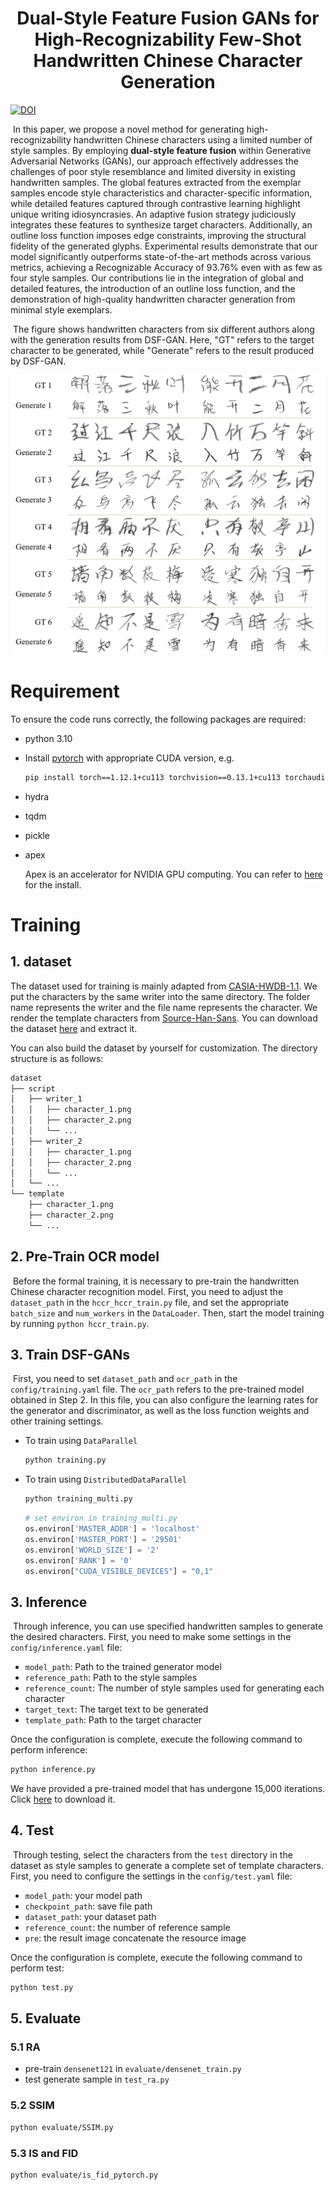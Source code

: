 <h1 style="text-align:center">Dual-Style Feature Fusion GANs for High-Recognizability Few-Shot Handwritten Chinese Character Generation</h1>
<a href="https://doi.org/10.5281/zenodo.15006040"><img src="https://zenodo.org/badge/904219942.svg" alt="DOI"></a>


​	In this paper, we propose a novel method for generating high-recognizability handwritten Chinese characters using a limited number of style samples. By employing **dual-style feature fusion** within Generative Adversarial Networks (GANs), our approach effectively addresses the challenges of poor style resemblance and limited diversity in existing handwritten samples. The global features extracted from the exemplar samples encode style characteristics and character-specific information, while detailed features captured through contrastive learning highlight unique writing idiosyncrasies. An adaptive fusion strategy judiciously integrates these features to synthesize target characters. Additionally, an outline loss function imposes edge constraints, improving the structural fidelity of the generated glyphs. Experimental results demonstrate that our model significantly outperforms state-of-the-art methods across various metrics, achieving a Recognizable Accuracy of 93.76% even with as few as four style samples. Our contributions lie in the integration of global and detailed features, the introduction of an outline loss function, and the demonstration of high-quality handwritten character generation from minimal style exemplars.

​	The figure shows handwritten characters from six different authors along with the generation results from DSF-GAN. Here, "GT" refers to the target character to be generated, while "Generate" refers to the result produced by DSF-GAN.

![](https://github.com/17846/dsf-gan/blob/main/img/img1.png)





# Requirement

To ensure the code runs correctly, the following packages are required:

* python 3.10

* Install [pytorch](https://pytorch.org/get-started/previous-versions/) with appropriate CUDA version, e.g.

  ```bash
  pip install torch==1.12.1+cu113 torchvision==0.13.1+cu113 torchaudio==0.12.1 --extra-index-url https://download.pytorch.org/whl/cu113
  ```

* hydra

* tqdm

* pickle

* apex

  Apex is an accelerator for NVIDIA GPU computing. You can refer to [here ](https://blog.csdn.net/weixin_45914748/article/details/139864002)for the install.

# Training

## 1. dataset

The dataset used for training is mainly adapted from [CASIA-HWDB-1.1](http://www.nlpr.ia.ac.cn/databases/handwriting/Offline_database.html). We put the characters by the same writer into the same directory. The folder name represents the writer and the file name represents the character. We render the template characters from [Source-Han-Sans](https://github.com/adobe-fonts/source-han-sans). You can download the dataset [here](https://pan.baidu.com/s/1HcgWjjFXVuhyKKQ2smSQHA?pwd=7pw2) and extract it.

You can also build the dataset by yourself for customization. The directory structure is as follows:

```markdown
dataset
├── script
│   ├── writer_1
│   │   ├── character_1.png
│   │   ├── character_2.png
│   │   └── ...
│   ├── writer_2
│   │   ├── character_1.png
│   │   ├── character_2.png
│   │   └── ...
│   └── ...
└── template
    ├── character_1.png
    ├── character_2.png
    └── ...
```

## 2. Pre-Train OCR model

​	Before the formal training, it is necessary to pre-train the handwritten Chinese character recognition model. First, you need to adjust the `dataset_path` in the `hccr_hccr_train.py` file, and set the appropriate `batch_size` and `num_workers` in the `DataLoader`. Then, start the model training by running `python hccr_train.py`.

## 3. Train DSF-GANs 

​		First, you need to set `dataset_path` and `ocr_path` in the `config/training.yaml` file. The `ocr_path` refers to the pre-trained model obtained in Step 2. In this file, you can also configure the learning rates for the generator and discriminator, as well as the loss function weights and other training settings.

* To train using `DataParallel`

  ```bash
  python training.py
  ```

* To train using  `DistributedDataParallel`

  ```bash
  python training_multi.py
  ```

  ```python
  # set environ in training_multi.py
  os.environ['MASTER_ADDR'] = 'localhost'
  os.environ['MASTER_PORT'] = '29501'
  os.environ['WORLD_SIZE'] = '2'
  os.environ['RANK'] = '0'
  os.environ["CUDA_VISIBLE_DEVICES"] = "0,1"
  ```

## 3. Inference

​	Through inference, you can use specified handwritten samples to generate the desired characters. First, you need to make some settings in the `config/inference.yaml` file:

* `model_path`: Path to the trained generator model
* `reference_path`: Path to the style samples
* `reference_count`: The number of style samples used for generating each character
* `target_text`: The target text to be generated
* `template_path`: Path to the target character

Once the configuration is complete, execute the following command to perform inference:

```bash
python inference.py
```

We have provided a pre-trained model that has undergone 15,000 iterations. Click [here](https://pan.baidu.com/s/1sQ8rlxokR7NpGyuQOD498A?pwd=ecvr) to download it.

## 4. Test

​		Through testing, select the characters from the `test` directory in the dataset as style samples to generate a complete set of template characters. First, you need to configure the settings in the `config/test.yaml` file:

* `model_path`: your model path
* `checkpoint_path`: save file path
* `dataset_path`: your dataset path
* `reference_count`:  the number of reference sample
* `pre`: the result image concatenate the resource image

Once the configuration is complete, execute the following command to perform test:

```bash
python test.py
```

## 5. Evaluate

### 5.1 RA

* pre-train `densenet121` in `evaluate/densenet_train.py`
* test generate sample in `test_ra.py`

### 5.2 SSIM

```bash
python evaluate/SSIM.py
```

### 5.3 IS and FID

```bash
python evaluate/is_fid_pytorch.py
```


